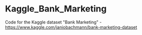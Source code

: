 # Kaggle_Bank_Marketing
Code for the Kaggle dataset "Bank Marketing" - https://www.kaggle.com/janiobachmann/bank-marketing-dataset
